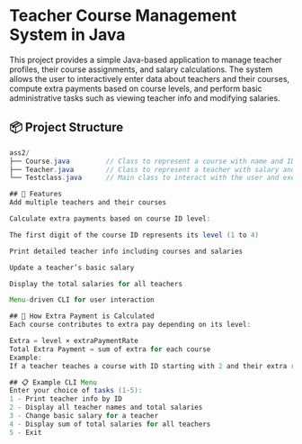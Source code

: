 # Teacher Course Management System in Java

This project provides a simple Java-based application to manage teacher profiles, their course assignments, and salary calculations. The system allows the user to interactively enter data about teachers and their courses, compute extra payments based on course levels, and perform basic administrative tasks such as viewing teacher info and modifying salaries.


## 📦 Project Structure

```java
ass2/
├── Course.java         // Class to represent a course with name and ID
├── Teacher.java        // Class to represent a teacher with salary and courses
└── Testclass.java      // Main class to interact with the user and execute tasks

## 🧠 Features
Add multiple teachers and their courses

Calculate extra payments based on course ID level:

The first digit of the course ID represents its level (1 to 4)

Print detailed teacher info including courses and salaries

Update a teacher’s basic salary

Display the total salaries for all teachers

Menu-driven CLI for user interaction

## 💼 How Extra Payment is Calculated
Each course contributes to extra pay depending on its level:

Extra = level × extraPaymentRate
Total Extra Payment = sum of extra for each course
Example:
If a teacher teaches a course with ID starting with 2 and their extra rate is 100, the extra pay is: 2 × 100 = 200.

## 📋 Example CLI Menu
Enter your choice of tasks (1-5):
1 - Print teacher info by ID
2 - Display all teacher names and total salaries
3 - Change basic salary for a teacher
4 - Display sum of total salaries for all teachers
5 - Exit



